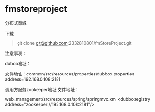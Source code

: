 # fmstoreproject
分布式商城

下载 

> git clone git@github.com:2332810801/fmStoreProject.git

注意事项：

duboo地址：
 
 文件地址：common/src/resources/properties/dubbox.properties
 address=192.168.0.108:2181 
    
    
调用方服务zookeeper地址
文件地址：

web_management/src/resources/spring/springmvc.xml
<dubbo:registry address="zookeeper://192.168.0.108:2181"/>
    
